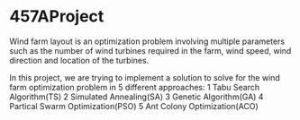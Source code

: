 457AProject
===========

Wind farm layout is an optimization problem involving multiple 
parameters such as the number of wind turbines required in the
farm, wind speed, wind direction and location of the turbines.

In this project, we are trying to implement a solution to solve
for the wind farm optimization problem in 5 different approaches:
1 Tabu Search Algorithm(TS)
2 Simulated Annealing(SA)
3 Genetic Algorithm(GA)
4 Partical Swarm Optimization(PSO)
5 Ant Colony Optimization(ACO)
